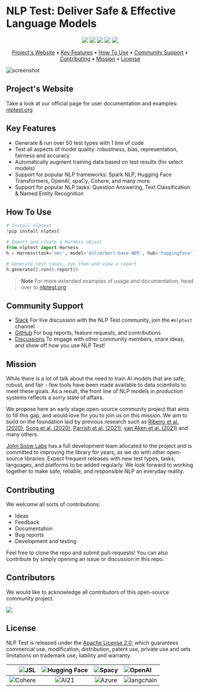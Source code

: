 # NLP Test: Deliver Safe & Effective Language Models

<p align="center">
    <a href="https://github.com/JohnSnowLabs/nlptest/actions" alt="build">
        <img src="https://github.com/JohnSnowLabs/nlptest/workflows/build/badge.svg" /></a>
    <a href="https://github.com/JohnSnowLabs/nlptest/releases" alt="Current Release Version">
        <img src="https://img.shields.io/github/v/release/JohnSnowLabs/nlptest.svg?style=flat-square&logo=github" /></a>
    <a href="https://github.com/JohnSnowLabs/nlptest/blob/master/LICENSE" alt="License">
        <img src="https://img.shields.io/badge/License-Apache%202.0-blue.svg" /></a>
    <a href="https://pypi.org/project/nlptest/" alt="PyPi downloads">
        <img src="https://static.pepy.tech/personalized-badge/nlptest?period=total&units=international_system&left_color=grey&right_color=green&left_text=Downloads" /></a>
    <a href="https://anaconda.org/conda-forge/nlptest" alt="Conda Version">
        <img src="https://img.shields.io/conda/vn/conda-forge/nlptest.svg?style=flat-square&color=blue&logo=conda-forge" /></a>
</p>


<p align="center">
  <a href="#project's-website">Project's Website</a> •
  <a href="#key-features">Key Features</a> •
  <a href="#how-to-use">How To Use</a> •
  <a href="#community-support">Community Support</a> •
  <a href="#contributing">Contributing</a> •
  <a href="#mission">Mission</a> •
  <a href="#license">License</a>
</p>

![screenshot](https://raw.githubusercontent.com/JohnSnowLabs/nlptest/main/docs/assets/images/nlptest/nlptest_flow_graphic.jpeg)

## Project's Website

Take a look at our official page for user documentation and examples: [nlptest.org](http://nlptest.org/) 

## Key Features

- Generate & run over 50 test types with 1 line of code
- Test all aspects of model quality: robustness, bias, representation, fairness and accuracy
- Automatically augment training data based on test results (for select models)
- Support for popular NLP frameworks: Spark NLP, Hugging Face Transformers, OpenAI, spaCy, Cohere, and many more 
- Support for popular NLP tasks: Question Answering, Text Classification & Named Entity Recognition

## How To Use

```python
# Install nlptest
!pip install nlptest

# Import and create a Harness object
from nlptest import Harness
h = Harness(task='ner', model='dslim/bert-base-NER', hub='huggingface')

# Generate test cases, run them and view a report
h.generate().run().report()
```

> **Note**
> For more extended examples of usage and documentation, head over to [nlptest.org](https://www.nlptest.org)

## Community Support

- [Slack](https://www.johnsnowlabs.com/slack-redirect/) For live discussion with the NLP Test community, join the `#nlptest` channel
- [GitHub](https://github.com/JohnSnowLabs/nlptest/tree/main) For bug reports, feature requests, and contributions
- [Discussions](https://github.com/JohnSnowLabs/nlptest/discussions) To engage with other community members, share ideas, and show off how you use NLP Test!

## Mission

While there is a lot of talk about the need to train AI models that are safe, robust, and fair - few tools have been made available to data scientists to meet these goals. As a result, the front line of NLP models in production systems reflects a sorry state of affairs. 

We propose here an early stage open-source community project that aims to fill this gap, and would love for you to join us on this mission. We aim to build on the foundation laid by previous research such as [Ribeiro et al. (2020)](https://arxiv.org/abs/2005.04118), [Song et al. (2020)](https://arxiv.org/abs/2004.00053), [Parrish et al. (2021)](https://arxiv.org/abs/2110.08193), [van Aken et al. (2021)](https://arxiv.org/abs/2111.15512) and many others. 

[John Snow Labs](www.johnsnowlabs.com) has a full development team allocated to the project and is committed to improving the library for years, as we do with other open-source libraries. Expect frequent releases with new test types, tasks, languages, and platforms to be added regularly. We look forward to working together to make safe, reliable, and responsible NLP an everyday reality. 

## Contributing

We welcome all sorts of contributions:

- Ideas
- Feedback
- Documentation
- Bug reports
- Development and testing

Feel free to clone the repo and submit pull-requests! You can also contribute by simply opening an issue or discussion in this repo.

## Contributors

We would like to acknowledge all contributors of this open-source community project. 

<a href="https://github.com/johnsnowlabs/nlptest/graphs/contributors">
  <img src="https://contrib.rocks/image?repo=johnsnowlabs/nlptest" />
</a>

## License

NLP Test is released under the [Apache License 2.0](https://github.com/JohnSnowLabs/nlptest/blob/main/LICENSE), which guarantees commercial use, modification, distribution, patent use, private use and sets limitations on trademark use, liability and warranty.

| ![JSL](https://raw.githubusercontent.com/JohnSnowLabs/nlptest/main/docs/assets/images/readme/jsl.jpeg) | ![Hugging Face](https://raw.githubusercontent.com/JohnSnowLabs/nlptest/main/docs/assets/images/readme/hf.jpeg) | ![Spacy](https://raw.githubusercontent.com/JohnSnowLabs/nlptest/main/docs/assets/images/readme/spacy.jpeg) | ![OpenAI](https://raw.githubusercontent.com/JohnSnowLabs/nlptest/main/docs/assets/images/readme/openai.jpeg)|
|----:|:----:|:----:|:----------|
| ![Cohere](https://raw.githubusercontent.com/JohnSnowLabs/nlptest/main/docs/assets/images/readme/cohere.jpeg) | ![AI21](https://raw.githubusercontent.com/JohnSnowLabs/nlptest/main/docs/assets/images/readme/ai21.jpeg) | ![Azure](https://raw.githubusercontent.com/JohnSnowLabs/nlptest/main/docs/assets/images/readme/ma.jpeg) | ![langchain](https://raw.githubusercontent.com/JohnSnowLabs/nlptest/main/docs/assets/images/readme/lc.jpeg) |
